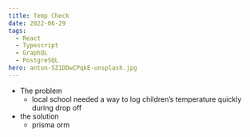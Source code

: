 ```yaml
---
title: Temp Check
date: 2022-06-29
tags:
  - React
  - Typescript
  - GraphQL
  - PostgreSQL
hero: anton-SZ1DDwCPqkE-unsplash.jpg
---
```

- The problem
  - local school needed a way to log children’s temperature quickly during drop off
- the solution
  - prisma orm 
